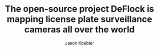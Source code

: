 ---
layout: post
title: "The open-source project DeFlock is mapping license plate surveillance cameras all over the world"
link: https://www.404media.co/the-open-source-project-deflock-is-mapping-license-plate-surveillance-cameras-all-over-the-world
author: "Jason Koebler"
published_date: "11/11/2024"
description: "DeFlock has mapped the locations of more than a thousand ALPRs around the United States and thousands more around the world."
language: "en"
categories: "Liens"
tags: "surveillance open-source"
og-tags: "surveillance open-source"
permalink: /:categories/:year/:month/:day/:title/
---